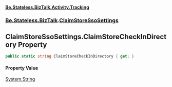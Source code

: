 #### [Be.Stateless.BizTalk.Activity.Tracking](README.md 'README')
### [Be.Stateless.BizTalk](Be.Stateless.BizTalk.md 'Be.Stateless.BizTalk').[ClaimStoreSsoSettings](ClaimStoreSsoSettings.md 'Be.Stateless.BizTalk.ClaimStoreSsoSettings')

## ClaimStoreSsoSettings.ClaimStoreCheckInDirectory Property

```csharp
public static string ClaimStoreCheckInDirectory { get; }
```

#### Property Value
[System.String](https://docs.microsoft.com/en-us/dotnet/api/System.String 'System.String')